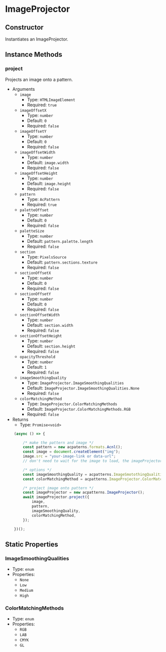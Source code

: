 # ImageProjector

## Constructor

Instantiates an ImageProjector.

## Instance Methods

### project

Projects an image onto a pattern.

* Arguments
  + `image`
    - Type: `HTMLImageElement`
    - Required: `true`
  + `imageOffsetX`
    - Type: `number`
    - Default: `0`
    - Required: `false`
  + `imageOffsetY`
    - Type: `number`
    - Default: `0`
    - Required: `false`
  + `imageOffsetWidth`
    - Type: `number`
    - Default: `image.width`
    - Required: `false`
  + `imageOffsetHeight`
    - Type: `number`
    - Default: `image.height`
    - Required: `false`
  + `pattern`
    - Type: `AcPattern`
    - Required: `true`
  + `paletteOffset`
    - Type: `number`
    - Default: `0`
    - Required: `false`
  + `paletteSize`
    - Type: `number`
    - Default: `pattern.palette.length`
    - Required: `false`
  + `section`
    - Type: `PixelsSource`
    - Default: `pattern.sections.texture`
    - Required: `false`
  + `sectionOffsetX`
    - Type: `number`
    - Default: `0`
    - Required: `false`
  + `sectionOffsetY`
    - Type: `number`
    - Default: `0`
    - Required: `false`
  + `sectionOffsetWidth`
    - Type: `number`
    - Default: `section.width`
    - Required: `false`
  + `sectionOffsetHeight`
    - Type: `number`
    - Default: `section.height`
    - Required: `false`
  + `opacityThreshold`
    - Type: `number`
    - Default: `1`
    - Required: `false`
  + `imageSmoothingQuality`
    - Type: `ImageProjector.ImageSmoothingQualities`
    - Default: `ImageProjector.ImageSmoothingQualities.None`
    - Required: `false`
  + `colorMatchingMethod`
    - Type: `ImageProjector.ColorMatchingMethods`
    - Default: `ImageProjector.ColorMatchingMethods.RGB`
    - Required: `false`
* Returns
  + Type: `Promise<void>`

``` js
    (async () => {

        /* make the pattern and image */
        const pattern = new acpaterns.formats.Acnl();
        const image = document.createElement("img");
        image.src = "your-image-link or data-url";
        // don't need to wait for the image to load, the imageProjector will wait

        /* options */
        const imageSmoothingQuality = acpatterns.ImageSmotothingQualities.High;
        const colorMatchingMethod = acpatterns.ImageProjector.ColorMatchingMethods.LAB;

        /* project image onto pattern */
        const imageProjector = new acpatterns.ImageProjector();
        await imageProjector.project({
            image,
            pattern,
            imageSmoothingQuality,
            colorMatchingMethod,
        });

    })();
```

## Static Properties

### ImageSmoothingQualities

* Type: `enum`
* Properties:
  + `None`
  + `Low`
  + `Medium`
  + `High`

### ColorMatchingMethods

* Type: `enum`
* Properties:
  + `RGB`
  + `LAB`
  + `CMYK`
  + `GL`
